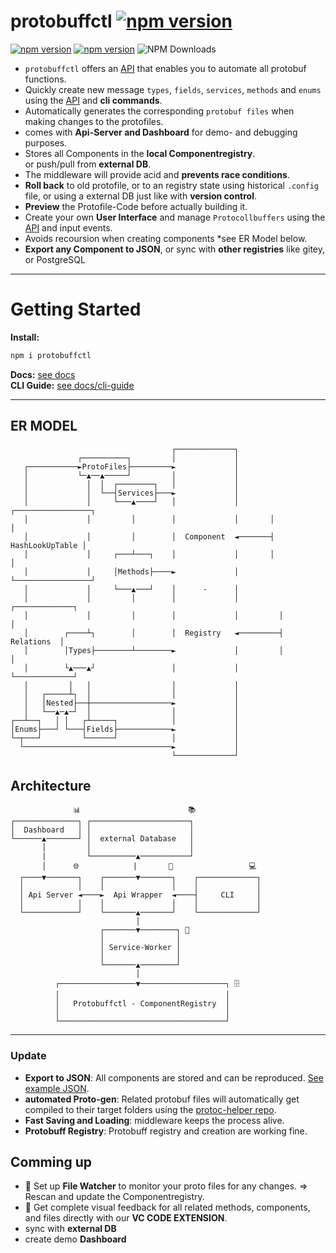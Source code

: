 # protobuffctl  [![npm version](https://img.shields.io/badge/🚧_under_construction_🚧-black)](https://www.npmjs.com/package/protobuffctl)
[![npm version](https://img.shields.io/badge/protoc_v26.0-binary-blue)](https://www.npmjs.com/package/protobuffctl)
[![npm version](https://badge.fury.io/js/protobuffctl.svg)](https://badge.fury.io/js/protobuffctl)
![NPM Downloads](https://img.shields.io/npm/dw/protobuffctl)


- `protobuffctl` offers an  [API](https://ji-podhead.github.io/protobuffctl/) that enables you to automate all protobuf functions.
- Quickly create new message `types`, `fields`, `services`,  `methods` and `enums` using the [API](https://ji-podhead.github.io/protobuffctl/) and **cli commands**.<br>
- Automatically generates the corresponding `protobuf files` when making changes to the protofiles.<br>
- comes with **Api-Server and Dashboard** for demo- and debugging purposes.
- Stores all Components in the **local Componentregistry**. <br> or push/pull from **external DB**.
- The middleware will provide acid and **prevents race conditions**.
- **Roll back** to old protofile, or to an registry state using historical `.config` file, or using a external DB just like with **version control**.<br>
- **Preview** the Protofile-Code before actually building it.<br>
- Create your own **User Interface** and manage `Protocollbuffers` using the [API](https://ji-podhead.github.io/protobuffctl/) and input events.<br>
- Avoids recoursion when creating components *see ER Model below.
- **Export any Component to JSON**, or sync with **other registries** like gitey, or PostgreSQL
---
#                      Getting Started
**Install:**
 
```JavaScript
npm i protobuffctl
```
**Docs:**  [see docs](https://ji-podhead.github.io/protobuffctl/) <br>
**CLI Guide:** [see docs/cli-guide](https://github.com/ji-podhead/protobuffctl/blob/main/docs/CLI-guide.md) 
 
---
##                         ER MODEL        
```                                                                                          
                                    ┌─────────────┐                          
               ┌──────────┐         │             │                          
   ┌───────────►ProtoFiles├─────────►             │                          
   │           └─▲──▲─────┘         │             │                                                                   
   │             │  │  ┌────────┐   │             │                          
   │             │  └──┤Services├───►             │                          
   │             │     └───▲────┘   │             │       ┌─────────────────┐
   │             │         │        │             │       │                 │
   │             │         │        │  Component  ◄───────┤ HashLookUpTable │
   │             │     ┌───┴───┐    │             │       │                 │
   │             │     │Methods├────►             │       └─────────────────┘
   │             │     └───▲───┘    │      -      │                          
   │             │         │        │             │         ┌─────────────┐  
   │             │         │        │             │         │             │  
   │        ┌────┴┐        │        │  Registry   ◄─────────┤  Relations  │  
   │        │Types├────────┴────────►             │         │             │  
   │        └▲───▲┘                 │             │         └─────────────┘  
   │         │   │                  │             │                          
   │   ┌─────┴┐  │                  │             │                          
   │   │Nested├──┼──────────────────►             │                          
   │   └──▲─▲─┘  │                  │             │                          
┌──┴──┐   │ │   ┌┴─────┐            │             │                          
│Enums├───┘ └───┤Fields├────────────►             │                          
└─┬───┘         └──────┘            │             │                                                
  └─────────────────────────────────►             │                          
                                    └─────────────┘                          
```
##                    Architecture
```              
              📊                        📚                         
┌──────────────┐ ┌──────────────────────┐  
│  Dashboard   │ │                      │                                                    
└──────▲───────┘ │  external Database   │                                                   
       │         │                      │
       |         └──────────▲───────────┘                                                              
       │      🌐            |       🔄                 💻                                    
  ┌────▼───────┐    ┌───────▼───────┐    ┌─────────────┐                                    
  │            │    │               │    │             │                                     
  │ Api Server ◄────►  Api Wrapper  ◄────┤     CLI     │                                    
  │            │    │               │    │             │                                    
  └────────────┘    └───────▲───────┘    └─────────────┘                                    
                            │                                                               
                    ┌───────▼────────┐ 👷                                                      
                    │                │                                                      
                    │ Service-Worker │                                                      
                    │                │                                                      
                    └───────▲────────┘                                                      
                            │                                                               
          ┌─────────────────▼───────────────────┐ 🗄️                                           
          │                                     │                                           
          │   Protobuffctl - ComponentRegistry  │                                           
          │                                     │                                           
          └─────────────────────────────────────┘
```





---
###                      Update
- **Export to JSON**: All components are stored and can be reproduced. [See example JSON](https://github.com/ji-podhead/protobuffctl/blob/main/protobuffctl.json).
- **automated Proto-gen**:  Related protobuf files will automatically get compiled to their target folders using the [protoc-helper repo](https://github.com/ji-podhead/protoc-helper).
- **Fast Saving and Loading**: middleware keeps the process alive.
- **Protobuff Registry**: Protobuff registry and creation are working fine.
##                      Comming up
- 🚧 Set up **File Watcher** to monitor your proto files for any changes. => Rescan and update the Componentregistry.<br>
- 🚧 Get complete visual feedback for all related methods, components, and files directly with our **VC CODE EXTENSION**.<br> 
- sync with **external DB**
- create demo **Dashboard**



